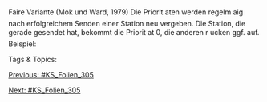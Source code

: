 Faire Variante (Mok und Ward, 1979)
Die Priorit aten werden regelm aig nach erfolgreichem Senden einer Station neu
vergeben. Die Station, die gerade gesendet hat, bekommt die Priorit at 0, die
anderen r ucken ggf. auf.
Beispiel:

   Tags & Topics:
   

[Previous: #KS_Folien_305](KS_Folien_305.md)

[Next: #KS_Folien_305](KS_Folien_305.md)